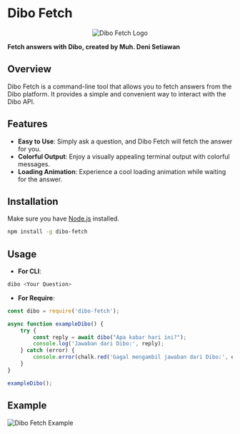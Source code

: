 # Dibo Fetch

<p align="center">
  <img src="https://media.discordapp.net/attachments/1184740016883236894/1195249276478046208/WhatsApp_Image_2023-10-05_at_16.28.41.jpg?ex=65b34da2&is=65a0d8a2&hm=8c9a8bdb4b4ad4c9139a294a621121d7c92821c45b07d85b84d6c6c52e9ca5a8&=&format=webp&width=300&height=300" alt="Dibo Fetch Logo">
</p>

**Fetch answers with Dibo, created by Muh. Deni Setiawan**

## Overview

Dibo Fetch is a command-line tool that allows you to fetch answers from the Dibo platform. It provides a simple and convenient way to interact with the Dibo API.

## Features

- **Easy to Use**: Simply ask a question, and Dibo Fetch will fetch the answer for you.
- **Colorful Output**: Enjoy a visually appealing terminal output with colorful messages.
- **Loading Animation**: Experience a cool loading animation while waiting for the answer.

## Installation

Make sure you have [Node.js](https://nodejs.org/) installed.

```bash
npm install -g dibo-fetch 
```

## Usage
- **For CLI**:
```bash
dibo <Your Question>
```

- **For Require**:
```javascript
const dibo = require('dibo-fetch');

async function exampleDibo() {
    try {
        const reply = await dibo("Apa kabar hari ini?");
        console.log('Jawaban dari Dibo:', reply);
    } catch (error) {
        console.error(chalk.red('Gagal mengambil jawaban dari Dibo:', error.message));
    }
}

exampleDibo();
```
## Example

<img alt="Dibo Fetch Example" src="https://media.discordapp.net/attachments/1184740016883236894/1195257999317540925/tutorial_dibo.gif?ex=65b355c1&amp;is=65a0e0c1&amp;hm=64314aa392173fd0d672da199323487abddac3e7f01d1c44c319cb3fea1dc59a&amp;=&amp;width=1155&amp;height=571">
